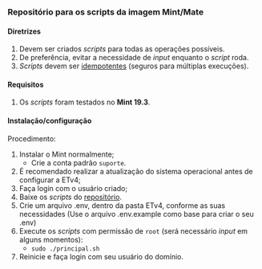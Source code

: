 ### Repositório para os scripts da imagem Mint/Mate

#### Diretrizes
1. Devem ser criados _scripts_ para todas as operações possíveis.
2. De preferência, evitar a necessidade de _input_ enquanto o _script_ roda.
3. _Scripts_ devem ser [idempotentes](https://docs.ansible.com/ansible/latest/reference_appendices/glossary.html#term-idempotency) (seguros para múltiplas execuções).

#### Requisitos
1. Os _scripts_ foram testados no **Mint 19.3**.

#### Instalação/configuração
Procedimento:
1. Instalar o Mint normalmente;
   - Crie a conta padrão `suporte`.
2. É recomendado realizar a atualização do sistema operacional antes de configurar a ETv4;
3. Faça login com o usuário criado;
4. Baixe os _scripts_ do [repositório](https://github.com/CMCuritiba/ETv4/).
5. Crie um arquivo .env, dentro da pasta ETv4, conforme as suas necessidades (Use o arquivo .env.example como base para criar o seu .env)
6. Execute os _scripts_ com permissão de `root` (será necessário _input_ em alguns momentos):
   - `sudo ./principal.sh`
7. Reinicie e faça login com seu usuário do domínio.

